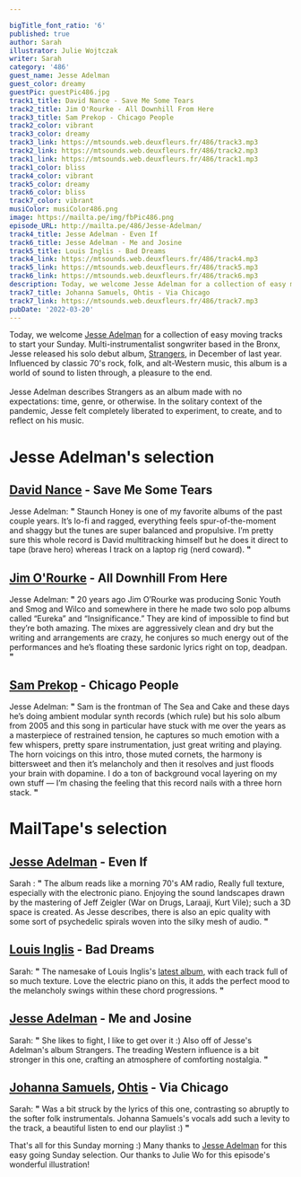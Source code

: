 ```yaml
---

bigTitle_font_ratio: '6'
published: true
author: Sarah
illustrator: Julie Wojtczak
writer: Sarah
category: '486'
guest_name: Jesse Adelman
guest_color: dreamy
guestPic: guestPic486.jpg
track1_title: David Nance - Save Me Some Tears
track2_title: Jim O'Rourke - All Downhill From Here
track3_title: Sam Prekop - Chicago People
track2_color: vibrant
track3_color: dreamy
track3_link: https://mtsounds.web.deuxfleurs.fr/486/track3.mp3
track2_link: https://mtsounds.web.deuxfleurs.fr/486/track2.mp3
track1_link: https://mtsounds.web.deuxfleurs.fr/486/track1.mp3
track1_color: bliss
track4_color: vibrant
track5_color: dreamy
track6_color: bliss
track7_color: vibrant
musiColor: musiColor486.png
image: https://mailta.pe/img/fbPic486.png
episode_URL: http://mailta.pe/486/Jesse-Adelman/
track4_title: Jesse Adelman - Even If
track6_title: Jesse Adelman - Me and Josine
track5_title: Louis Inglis - Bad Dreams
track4_link: https://mtsounds.web.deuxfleurs.fr/486/track4.mp3
track5_link: https://mtsounds.web.deuxfleurs.fr/486/track5.mp3
track6_link: https://mtsounds.web.deuxfleurs.fr/486/track6.mp3
description: Today, we welcome Jesse Adelman for a collection of easy moving tracks to start your Sunday. Multi-instrumentalist songwriter based in the Bronx, Jesse released his solo debut album, Strangers, in December of last year. Influenced by classic 70's rock, folk, and alt-Western music, this album is a world of sound to listen through, a pleasure to the end.
track7_title: Johanna Samuels, Ohtis - Via Chicago
track7_link: https://mtsounds.web.deuxfleurs.fr/486/track7.mp3
pubDate: '2022-03-20'
---
```

Today, we welcome [Jesse Adelman](https://jesseadelman.bandcamp.com/) for a collection of easy moving tracks to start your Sunday. Multi-instrumentalist songwriter based in the Bronx, Jesse released his solo debut album, [Strangers](https://jesseadelman.bandcamp.com/album/strangers), in December of last year. Influenced by classic 70's rock, folk, and alt-Western music, this album is a world of sound to listen through, a pleasure to the end.
  <br><br>
  Jesse Adelman describes Strangers as an album made with no expectations: time, genre, or otherwise. In the solitary context of the pandemic, Jesse felt completely liberated to experiment, to create, and to reflect on his music. 


# Jesse Adelman's selection

## [David Nance](https://davidnance.bandcamp.com/) - Save Me Some Tears
Jesse Adelman: **"** Staunch Honey is one of my favorite albums of the past couple years. It’s lo-fi and ragged, everything feels spur-of-the-moment and shaggy but the tunes are super balanced and propulsive. I’m pretty sure this whole record is David multitracking himself but he does it direct to tape (brave hero) whereas I track on a laptop rig (nerd coward). **"** 

## [Jim O'Rourke](https://www.discogs.com/artist/3550-Jim-ORourke) - All Downhill From Here
Jesse Adelman: **"** 20 years ago Jim O’Rourke was producing Sonic Youth and Smog and Wilco and somewhere in there he made two solo pop albums called “Eureka” and “Insignificance.” They are kind of impossible to find but they’re both amazing. The mixes are aggressively clean and dry but the writing and arrangements are crazy, he conjures so much energy out of the performances and he’s floating these sardonic lyrics right on top, deadpan. **"** 

## [Sam Prekop](https://samprekop.bandcamp.com/album/sam-prekop) - Chicago People
Jesse Adelman: **"** Sam is the frontman of The Sea and Cake and these days he’s doing ambient modular synth records (which rule) but his solo album from 2005 and this song in particular have stuck with me over the years as a masterpiece of restrained tension, he captures so much emotion with a few whispers, pretty spare instrumentation, just great writing and playing. The horn voicings on this intro, those muted cornets, the harmony is bittersweet and then it’s melancholy and then it resolves and just floods your brain with dopamine. I do a ton of background vocal layering on my own stuff — I’m chasing the feeling that this record nails with a three horn stack. **"** 

# MailTape's selection

## [Jesse Adelman](https://jesseadelman.bandcamp.com/) - Even If
Sarah : **"** The album reads like a morning 70's AM radio, Really full texture, especially with the electronic piano. Enjoying the sound landscapes drawn by the mastering of Jeff Zeigler (War on Drugs, Laraaji, Kurt Vile); such a 3D space is created. As Jesse describes, there is also an epic quality with some sort of psychedelic spirals woven into the silky mesh of audio. **"**   

## [Louis Inglis](https://louisinglis.bandcamp.com/album/bad-dreams) - Bad Dreams
Sarah: **"** The namesake of Louis Inglis's [latest album](https://louisinglis.bandcamp.com/album/bad-dreams), with each track full of so much texture. Love the electric piano on this, it adds the perfect mood to the melancholy swings within these chord progressions. **"** 

## [Jesse Adelman](https://jesseadelman.bandcamp.com/album/strangers) - Me and Josine
Sarah: **"** She likes to fight, I like to get over it :) Also off of Jesse's Adelman's album Strangers. The treading Western influence is a bit stronger in this one, crafting an atmosphere of comforting nostalgia. **"** 

## [Johanna Samuels](http://www.johannasamuels.com/), [Ohtis](https://www.ohtis.com/) - Via Chicago
Sarah: **"** Was a bit struck by the lyrics of this one, contrasting so abruptly to the softer folk instrumentals. Johanna Samuels's vocals add such a levity to the track, a beautiful listen to end our playlist :) **"** 

That's all for this Sunday morning :) Many thanks to [Jesse Adelman](https://jesseadelman.bandcamp.com/) for this easy going Sunday selection. Our thanks to Julie Wo for this episode's wonderful illustration!
